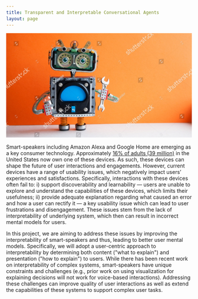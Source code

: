 ```yaml
---
title: Transparent and Interpretable Conversational Agents
layout: page
---
```


<div class="row">
    <div class="col-md-12">
	<div class="col-xs-offset-1 col-md-10">
	    <img src="/files/images/dev-8.jpg"/>
	</div>
    </div>
</div>


Smart-speakers including Amazon Alexa and Google Home are emerging
as a key consumer technology. Approximately [16% of adults (39 million)][npr]
in the United States now own one of these devices.  As such, these
devices can shape the future of user interactions and engagements.
However, current devices have a range of usability issues, which
negatively impact users’ experiences and satisfactions.
Specifically, interactions with these devices often fail to: i)
support discoverability and learnability — users are unable to
explore and understand the capabilities of these devices, which
limits their usefulness; ii) provide adequate explanation regarding
what caused an error and how a user can rectify it — a key usability
issue which can lead to user frustrations and disengagement. These
issues stem from the lack of interpretability of underlying system,
which then can result in incorrect mental models for users.

In this project, we are aiming to address these issues by improving
the interpretability of smart-speakers and thus, leading to better
user mental models. Specifically, we will adopt a user-centric
approach to interpretability by determining both content ("what to
explain") and presentation ("how to explain") to users. While there
has been recent work on interpretability of complex systems,
smart-speakers have unique constraints and challenges (e.g., prior
work on using visualization for explaining decisions will not work
for voice-based interactions). Addressing these challenges can
improve quality of user interactions as well as extend the capabilities
of these systems to support complex user tasks.

[npr]:  http://nationalpublicmedia.com/wp-content/uploads/2018/01/The-Smart-Audio-Report-from-NPR-and-Edison-Research-Fall-Winter-2017.pdf

